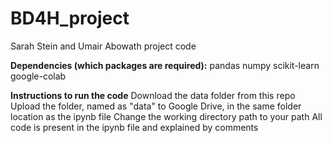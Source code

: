 # BD4H_project
Sarah Stein and Umair Abowath project code

**Dependencies (which packages are required):**
pandas
numpy
scikit-learn
google-colab 

**Instructions to run the code**
Download the data folder from this repo
Upload the folder, named as "data" to Google Drive, in the same folder location as the ipynb file
Change the working directory path to your path
All code is present in the ipynb file and explained by comments
